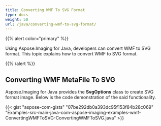 ```yaml
---
title: Converting WMF To SVG Format
type: docs
weight: 50
url: /java/converting-wmf-to-svg-format/
---
```


{{% alert color="primary" %}} 

Using Aspose.Imaging for Java, developers can convert WMF to SVG format. This topic explains how to convert WMF to SVG format.

{{% /alert %}} 
## **Converting WMF MetaFile To SVG**
Aspose.Imaging for Java provides the **SvgOptions** class to create SVG format image. Below is the code demonstration of the said functionality.

{{< gist "aspose-com-gists" "07be292db0a393dc95f153f84b28c069" "Examples-src-main-java-com-aspose-imaging-examples-wmf-ConvertingWMFToSVG-ConvertingWMFToSVG.java" >}}
